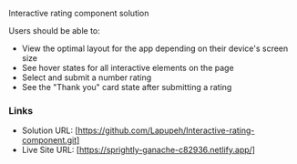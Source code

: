 Interactive rating component solution

Users should be able to:
- View the optimal layout for the app depending on their device's screen size
- See hover states for all interactive elements on the page
- Select and submit a number rating
- See the "Thank you" card state after submitting a rating

### Links
- Solution URL: [https://github.com/Lapupeh/Interactive-rating-component.git]
- Live Site URL: [https://sprightly-ganache-c82936.netlify.app/]
